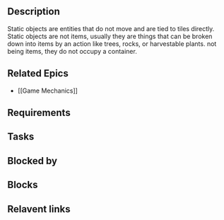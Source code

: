 
## Description

Static objects are entities that do not move and are tied to tiles directly. Static objects are not items, usually they are things that can be broken down into items by an action like trees, rocks, or harvestable plants. not being items, they do not occupy a container.
## Related Epics

- [[Game Mechanics]]
## Requirements

## Tasks 

## Blocked by 

## Blocks

## Relavent links
